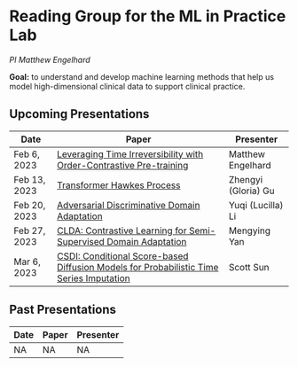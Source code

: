 # Reading Group for the ML in Practice Lab
*PI Matthew Engelhard*

**Goal:** to understand and develop machine learning methods that help us model high-dimensional clinical data to support clinical practice.

## Upcoming Presentations

Date | Paper | Presenter
--- | --- | ---
Feb 6, 2023 | [Leveraging Time Irreversibility with Order-Contrastive Pre-training](https://proceedings.mlr.press/v151/agrawal22a) | Matthew Engelhard
Feb 13, 2023 | [Transformer Hawkes Process](http://proceedings.mlr.press/v119/zuo20a) | Zhengyi (Gloria) Gu
Feb 20, 2023 | [Adversarial Discriminative Domain Adaptation](https://arxiv.org/abs/1702.05464) | Yuqi (Lucilla) Li
Feb 27, 2023 | [CLDA: Contrastive Learning for Semi-Supervised Domain Adaptation](https://proceedings.neurips.cc/paper/2021/hash/288cd2567953f06e460a33951f55daaf-Abstract.html) | Mengying Yan
Mar 6, 2023 | [CSDI: Conditional Score-based Diffusion Models for Probabilistic Time Series Imputation](https://proceedings.neurips.cc/paper/2021/file/cfe8504bda37b575c70ee1a8276f3486-Paper.pdf) | Scott Sun

## Past Presentations

Date | Paper | Presenter
--- | --- | ---
NA | NA | NA

